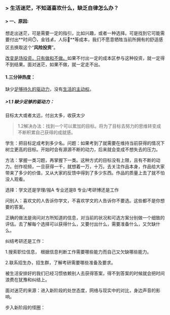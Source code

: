 ### > 生活迷茫，不知道喜欢什么，缺乏自律怎么办？

#### > 一、原因:

想走出迷茫，可是需要一定的指引，比如兴趣，或者一种选择。可是找到它可能需要付出**时间⏱️，金钱💰，人际🤝**等成本，我们不愿意牺牲当前所拥有的舒适感区去换取这个“**风险投资**”。

[改变是场投资，只有做和不做。]()如果不付出一定的成本区参与这种投资，就一定得不到结果。面对迷茫，如果不做，就一定走不出。

#### 1.三分钟热度：

缺少[足够持久的驱动力]()，没有[生活的主动权]()。

##### >1.1 缺少足够的驱动力：

目标太大或者太远，付出太多，收获太少

> 1.2解决办法：找到一个可以累加的目标。将为了目标去努力的思维转变成不断积累自己获得的成就感。

学生：把目标定成考到多少名。问题：如果考到了就需要在维持当前获得的情况下树立更高的目标。开始时会有源源不断的动力，后来就会变成不想失去的压力。

方法：掌握一类习题，再掌握下一类。这种方式的目标没有上限，且有不断的动力。创作视频，一旦获得一千，就想着一万，十万。去关注作品本身，作品给大家带来了多少的价值，又从大家的反馈中得到了多少东西。作品的质量上去了就不怕没人观看。

选择：学文还是学理/报A 专业还是B 专业/考研博还是工作

问别人：喜欢文的人告诉你学文，不喜欢学文的人告诉你不要选。这些都不是你想要的答案。

正确的做法是询问对方所知道的信息，对当前的状况和可选方案分别做一个细致的评估。去了解每个选择可以获得什么，又要付出什么，需要准备什么，又欠缺什么。

纠结考研还是工作：

1.搜索职位信息， 根据信息判断工作需要哪些能力而自己又欠缺哪些能力。

2.联系招生办，招生群，了解考研需要哪些准备及要求。

被生活安排好的我们已经习惯依赖别人去获得答案，得不到答案的时候就会把时间浪费在犹豫和纠结上。

面对迷茫的来源：进入新阶段的处世态度，网络与现实中的对比，身边声音的影响。

步入新阶段的怪圈：

